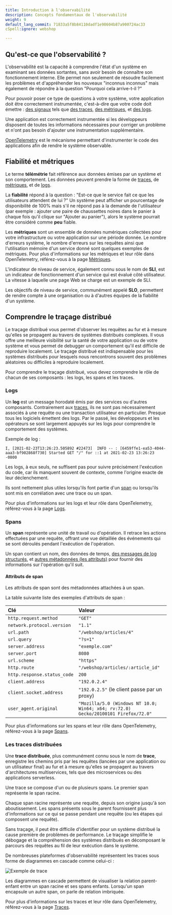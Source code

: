 ```yaml
---
title: Introduction à l'observabilité
description: Concepts fondamentaux de l'observabilité
weight: 9
default_lang_commit: 71833a5f8b84110dadf1e98604b87a900724ac33
cSpell:ignore: webshop

---
```


## Qu'est-ce que l'observabilité ?

L'observabilité est la capacité à comprendre l'état d'un système en examinant ses données sortantes, sans avoir besoin de connaître son fonctionnement interne.  Elle permet non seulement de résoudre facilement les problèmes et d'appréhender les nouveaux "inconnus inconnus" mais également de répondre à la question "Pourquoi cela arrive-t-il ?"

Pour pouvoir poser ce type de questions à votre système, votre application doit être correctement instrumentée, c'est-à-dire que votre code doit émettre :
[des signaux](/docs/concepts/signals/) tels que
[des traces](/docs/concepts/signals/traces/),
[des métriques](/docs/concepts/signals/metrics/), et
[des logs](/docs/concepts/signals/logs/). 

Une application est correctement instrumentée si les développeurs disposent de toutes les informations nécessaires pour corriger un problème et n'ont pas besoin d'ajouter une instrumentation supplémentaire.

[OpenTelemetry](/docs/what-is-opentelemetry/) est le mécanisme permettant d'instrumenter le code des applications afin de rendre le système observable.

## Fiabilité et métriques

Le terme **télémétrie** fait référence aux données émises par un système et son comportement. Les données peuvent prendre la forme de [traces](/docs/concepts/signals/traces/), de [métriques](/docs/concepts/signals/metrics/), et de
[logs](/docs/concepts/signals/logs/).

La **fiabilité** répond à la question : "Est-ce que le service fait ce que les utilisateurs attendent de lui ?"
Un système peut afficher un pourcentage de disponibilité de 100% mais s'il ne répond pas à la demande de l'utilisateur (par exemple : ajouter une paire de chaussettes noires dans le panier à chaque fois qu'il clique sur "Ajouter au panier"), alors le système pourrait être considéré comme **peu** fiable.

Les **métriques** sont un ensemble de données numériques collectées pour votre infrastructure ou votre application sur une période donnée. Le nombre d'erreurs système, le nombre d'erreurs sur les requêtes ainsi que l'utilisation mémoire d'un service donné sont quelques exemples de métriques. Pour plus d'informations sur les métriques et leur rôle dans OpenTelemetry, référez-vous à la page [Métriques](/docs/concepts/signals/metrics/).

L'indicateur de niveau de service, également connu sous le nom de **SLI**, est un indicateur de fonctionnement d'un service qui est évalué côté utilisateur. La vitesse à laquelle une page Web se charge est un exemple de SLI. 

Les objectifs de niveau de service, communément appelé **SLO**, permettent de rendre compte à une organisation ou à d'autres équipes de la fiabilité d'un système.

## Comprendre le traçage distribué

Le traçage distribué vous permet d'observer les requêtes au fur et à mesure qu'elles se propagent au travers de systèmes distribués complexes. Il vous offre une meilleure visibilité sur la santé de votre application ou de votre système et vous permet de debugger un comportement qu'il est difficile de reproduire localement. Le traçage distribué est indispensable pour les systèmes distribués pour lesquels nous rencontrons souvent des problèmes aléatoires ou difficiles à reproduire localement. 

Pour comprendre le traçage distribué, vous devez comprendre le rôle de chacun de ses composants : les logs, les spans et les traces.

### Logs

Un **log** est un message horodaté émis par des services ou d'autres composants. Contrairement aux [traces](#distributed-traces), ils ne sont pas nécessairement associés à une requête ou une transaction utilisateur en particulier. Presque tous les logiciels émettent des logs. Par le passé, les développeurs et les opérateurs se sont largement appuyés sur les logs pour comprendre le comportement des systèmes.

Exemple de log :

```text
I, [2021-02-23T13:26:23.505892 #22473]  INFO -- : [6459ffe1-ea53-4044-aaa3-bf902868f730] Started GET "/" for ::1 at 2021-02-23 13:26:23 -0800
```

Les logs, à eux seuls, ne suffisent pas pour suivre précisément l'exécution du code, car ils manquent souvent de contexte, comme l'origine exacte de leur déclenchement.

Ils sont nettement plus utiles lorsqu'ils font partie d'un [span](#spans) ou lorsqu'ils sont mis en corrélation avec une trace ou un span.

Pour plus d'informations sur les logs et leur rôle dans OpenTelemetry, référez-vous à la page [Logs](/docs/concepts/signals/logs/).

### Spans

Un **span** représente une unité de travail ou d'opération. Il retrace les actions effectuées par une requête, offrant une vue détaillée des événements qui se sont déroulés pendant l'exécution de l'opération.

Un span contient un nom, des données de temps,
[des messages de log structurés](/docs/concepts/signals/traces/#span-events), et
[autres métadonnées (les attributs)](/docs/concepts/signals/traces/#attributes) pour fournir des informations sur l'opération qu'il suit.

#### Attributs de span

Les attributs de span sont des métadonnées attachées à un span.

La table suivante liste des exemples d'attributs de span : 

| Clé                         | Valeur                                                                             |
|:----------------------------|:-----------------------------------------------------------------------------------|
| `http.request.method`       | `"GET"`                                                                            |
| `network.protocol.version`  | `"1.1"`                                                                            |
| `url.path`                  | `"/webshop/articles/4"`                                                            |
| `url.query`                 | `"?s=1"`                                                                           |
| `server.address`            | `"exemple.com"`                                                                    |
| `server.port`               | `8080`                                                                             |
| `url.scheme`                | `"https"`                                                                          |
| `http.route`                | `"/webshop/articles/:article_id"`                                                  |
| `http.response.status_code` | `200`                                                                              |
| `client.address`            | `"192.0.2.4"`                                                                      |
| `client.socket.address`     | `"192.0.2.5"` (le client passe par un proxy)                                       |
| `user_agent.original`       | `"Mozilla/5.0 (Windows NT 10.0; Win64; x64; rv:72.0) Gecko/20100101 Firefox/72.0"` |

Pour plus d'informations sur les spans et leur rôle dans OpenTelemetry, référez-vous à la page [Spans](/docs/concepts/signals/traces/#spans).

### Les traces distribuées

Une **trace distribuée**, plus communément connu sous le nom de **trace**, enregistre les chemins pris par les requêtes (lancées par une application ou un utilisateur final) au fur et à mesure qu'elles se propagent au travers d'architectures multiservices, tels que des microservices ou des applications serverless. 

Une trace se compose d'un ou de plusieurs spans. Le premier span représente le span racine. 

Chaque span racine représente une requête, depuis son origine jusqu'à son aboutissement. Les spans présents sous le parent fournissent plus d'informations sur ce qui se passe pendant une requête (ou les étapes qui composent une requête).

Sans traçage, il peut être difficile d'identifier pour un système distribué la cause première de problèmes de performance. Le traçage simplifie le débogage et la compréhension des systèmes distribués en décomposant le parcours des requêtes au fil de leur exécution dans le système.

De nombreuses plateformes d'observabilité représentent les traces sous forme de diagrammes en cascade comme celui-ci :

![Exemple de trace](/img/waterfall-trace.svg 'Diagramme en cascade de traces')

Les diagrammes en cascade permettent de visualiser la relation parent-enfant entre un span racine et ses spans enfants. Lorsqu'un span encapsule un autre span, on parle de relation imbriquée.

Pour plus d'informations sur les traces et leur rôle dans OpenTelemetry, référez-vous à la page [Traces](/docs/concepts/signals/traces/).